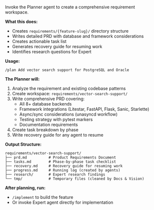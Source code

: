 Invoke the Planner agent to create a comprehensive requirement workspace.

**What this does:**
- Creates `requirements/{feature-slug}/` directory structure
- Writes detailed PRD with database and framework considerations
- Creates actionable task list
- Generates recovery guide for resuming work
- Identifies research questions for Expert

**Usage:**
```
/plan Add vector search support for PostgreSQL and Oracle
```

**The Planner will:**
1. Analyze the requirement and existing codebase patterns
2. Create workspace: `requirements/vector-search-support/`
3. Write comprehensive PRD covering:
   - All 8+ database backends
   - Framework integrations (Litestar, FastAPI, Flask, Sanic, Starlette)
   - Async/sync considerations (unasyncd workflow)
   - Testing strategy with pytest markers
   - Documentation requirements
4. Create task breakdown by phase
5. Write recovery guide for any agent to resume

**Output Structure:**
```
requirements/vector-search-support/
├── prd.md          # Product Requirements Document
├── tasks.md        # Phase-by-phase task checklist
├── recovery.md     # Recovery guide for resuming work
├── progress.md     # Running log (created by agents)
├── research/       # Expert research findings
└── tmp/            # Temporary files (cleaned by Docs & Vision)
```

**After planning, run:**
- `/implement` to build the feature
- Or invoke Expert agent directly for implementation
